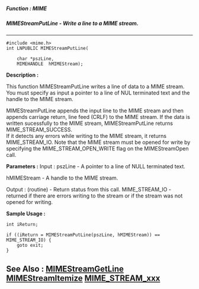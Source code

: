 ##### Function : MIME
##### MIMEStreamPutLine - Write a line to a MIME stream.
---
```
#include <mime.h>
int LNPUBLIC MIMEStreamPutLine(

	char *pszLine,
	MIMEHANDLE  hMIMEStream);
```
**Description :**

This function MIMEStreamPutLine writes a line of data to a MIME stream.  You 
must specify as input a pointer to a line of NUL terminated text and the handle 
to the MIME stream.

MIMEStreamPutLine appends the input line to the MIME stream and then appends 
carriage return, line feed (CRLF) to the MIME stream.  If the data is written 
sucessfully to the MIME stream, MIMEStreamPutLine returns MIME_STREAM_SUCCESS.  
If it detects any errors while writing to the MIME stream, it returns 
MIME_STREAM_IO.  Note that the MIME stream must be opened for write by 
specifying the MIME_STREAM_OPEN_WRITE flag on the MIMEStreamOpen call.


**Parameters :**
Input :
pszLine  -  A pointer to a line of NULL terminated text.

hMIMEStream  -  A handle to the MIME stream.

Output :
(routine)  -  Return status from this call.
	MIME_STREAM_IO - returned if there are errors writing to the stream or if the stream was not opened for writing.




**Sample Usage :**
```
int iReturn;

if ((iReturn = MIMEStreamPutLine(pszLine, hMIMEStream)) == MIME_STREAM_IO) {
	goto exit;
}

```
**See Also :**
[MIMEStreamGetLine](/domino-c-api-docs/reference/Func/MIMEStreamGetLine)
[MIMEStreamItemize](/domino-c-api-docs/reference/Func/MIMEStreamItemize)
[MIME_STREAM_xxx](/domino-c-api-docs/reference/Symb/MIME_STREAM_xxx)
---
